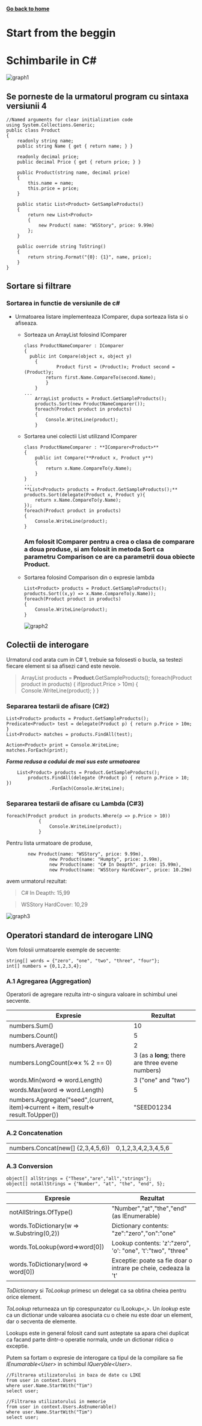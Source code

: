 **[Go back to home](https://bogdanalin92.github.io/)**

# Start from the beggin

# Schimbarile in C#
![graph1](/20181026_105852.jpg)
## Se porneste de la urmatorul program cu sintaxa versiunii 4
```
//Named arguments for clear initialization code
using System.Collections.Generic;
public class Product
{
	readonly string name;
	public string Name { get { return name; } }
	
	readonly decimal price;
	public decimal Price { get { return price; } }
	
	public Product(string name, decimal price)
	{
		this.name = name;
		this.price = price;
	}
	
	public static List<Product> GetSampleProducts()
	{
		return new List<Product>
		{
			new Product( name: "WSStory", price: 9.99m)
		};
	}
	
	public override string ToString()
	{
		return string.Format("{0}: {1}", name, price);
	}
}

```


## Sortare si filtrare
### Sortarea in functie de versiunile de c#

* Urmatoarea listare implementeaza IComparer, dupa sorteaza lista si o afiseaza.
  * Sorteaza un ArrayList folosind IComparer
    ```
    class ProductNameComparer : IComparer
    { 
      public int Compare(object x, object y)
    	{
				Product first = (Product)x; Product second = (Product)y;
    		return first.Name.CompareTo(second.Name); 
			}
		}
    ...
		ArrayList products = Product.GetSampleProducts();
		products.Sort(new ProductNameComparer());
		foreach(Product product in products)
		{
			Console.WriteLine(product);
		}
    ```
  * Sortarea unei colectii List<Product> utilizand IComparer<Product>
	```
	class ProductNameComparer : **IComparer<Product>**
	{
		public int Compare(**Product x, Product y**)
		{
			return x.Name.CompareTo(y.Name);
		}
	}
	...
	**List<Product> products = Product.GetSampleProducts();**
	products.Sort(delegate(Product x, Product y){
		return x.Name.CompareTo(y.Name);
	});
	foreach(Product product in products)
	{
		Console.WriteLine(product);
	}
	```
	### Am folosit IComparer<Product> pentru a crea o clasa de comparare a doua produse, si am folosit in metoda Sort ca parametru Comparison<Product> ce are ca parametrii doua obiecte Product.
	
  * Sortarea folosind Comparison<Product> din o expresie lambda
	```
	List<Product> products = Product.GetSampleProducts();
	products.Sort((x,y) => x.Name.CompareTo(y.Name));
	foreach(Product product in products)
	{
		Console.WriteLine(product);
	}
	```
	![graph2](/images/C1_12pg.png) 

## Colectii de interogare

Urmatorul cod arata cum in C# 1, trebuie sa folosesti o bucla, sa testezi fiecare element si sa afisezi cand este nevoie.


> ArrayList products = **Product**.GetSampleProducts();
> foreach(Product product in products) {
> 	if(product.Price > 10m)
>	{ Console.WriteLine(product); }
> }

### Separarea testarii de afisare (C#2)
```
List<Product> products = Product.GetSampleProducts();
Predicate<Product> test = delegate(Product p) { return p.Price > 10m; }
List<Product> matches = products.FindAll(test);

Action<Product> print = Console.WriteLine;
matches.ForEach(print);
```
_**Forma redusa a codului de mai sus este urmatoarea**_

```
	List<Product> products = Product.GetSampleProducts();
        products.FindAll(delegate (Product p) { return p.Price > 10; })
                .ForEach(Console.WriteLine);
```
### Separarea testarii de afisare cu Lambda (C#3)
```
foreach(Product product in products.Where(p => p.Price > 10))
            {
                Console.WriteLine(product);
            }
```
Pentru lista urmatoare de produse,
```
		new Product(name: "WSStory", price: 9.99m),
                new Product(name: "Humpty", price: 3.99m),
                new Product(name: "C# In Deapth", price: 15.99m),
                new Product(name: "WSStory HardCover", price: 10.29m)
```
avem urmatorul rezultat: 
> C# In Deapth: 15,99

> WSStory HardCover: 10,29

![graph3](/images/SmartSelect_20181026-164835_miMind.jpg) 

## Operatori standard de interogare LINQ
Vom folosii urmatoarele exemple de secvente:
```
string[] words = {"zero", "one", "two", "three", "four"};
int[] numbers = {0,1,2,3,4};
```

### A.1 Agregarea (Aggregation)
Operatorii de agregare rezulta intr-o singura valoare in schimbul unei secvente.

|Expresie|Rezultat|
|--------|--------|
|numbers.Sum()				|10						 |
|numbers.Count()			|5 						 |
|numbers.Average()			|2 						 |
|numbers.LongCount(x=>x % 2 == 0)	|3 (as a **long**; there are three evene numbers)|
|words.Min(word => word.Length)		|3 ("one" and "two")				 |
|words.Max(word => word.Length)		|5						 |
|numbers.Aggregate("seed",(current, item)=>current + item, result=> result.ToUpper()) |"SEED01234|

### A.2 Concatenation

|||
|-|-|
|numbers.Concat(new[] {2,3,4,5,6})|0,1,2,3,4,2,3,4,5,6|

### A.3 Conversion

```
object[] allStrings = {"These","are","all","strings"};
object[] notAllStrings = {"Number", "at", "the", "end", 5};
```

|Expresie|Rezultat|
|--------|--------|
|notAllStrings.OfType<string>()|"Number","at","the","end"(as IEnumerable<string>)|
|words.ToDictionary(w => w.Substring(0,2))|Dictionary contents: "ze":"zero","on":"one"|
|words.ToLookup(word=>word[0])|Lookup contents: 'z':"zero", 'o': "one", 't':"two", "three"|
|words.ToDictionary(word => word[0])|Exceptie: poate sa fie doar o intrare pe cheie, cedeaza la 't'|
	
*ToDictionary* si *ToLookup* primesc un delegat ca sa obtina cheiea pentru orice element.

*ToLookup* returneaza un tip corespunzator cu ILookup<,>. 
Un *lookup* este ca un dictionar unde valoarea asociata cu o cheie nu este doar un element, dar o secventa de elemente.

Lookups este in general folosit cand sunt asteptate sa apara chei duplicat ca facand parte dintr-o operatie normala, unde un dictionar ridica o exceptie.


Putem sa fortam o expresie de interogare ca tipul de la compilare sa fie *IEnumarable\<User\>* in schimbul *IQueryble\<User\>*.
```
//Filtrarea utilizatorului in baza de date cu LIKE
from user in context.Users
where user.Name.StartWith("Tim")
select user;
```
```
//Filtrarea utilizatorului in memorie
from user in context.Users.AsEnumerable()
where user.Name.StartWith("Tim")
select user;
```


